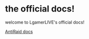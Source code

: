 # the official docs!

welcome to LgamerLIVE's official docs!

[AntiRaid docs](AntiRaid/AntiRaid.md)
